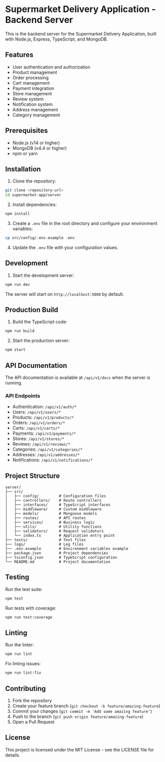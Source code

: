 # Supermarket Delivery Application - Backend Server

This is the backend server for the Supermarket Delivery Application, built with Node.js, Express, TypeScript, and MongoDB.

## Features

- User authentication and authorization
- Product management
- Order processing
- Cart management
- Payment integration
- Store management
- Review system
- Notification system
- Address management
- Category management

## Prerequisites

- Node.js (v14 or higher)
- MongoDB (v4.4 or higher)
- npm or yarn

## Installation

1. Clone the repository:
```bash
git clone <repository-url>
cd supermarket-app/server
```

2. Install dependencies:
```bash
npm install
```

3. Create a `.env` file in the root directory and configure your environment variables:
```bash
cp src/config/.env.example .env
```

4. Update the `.env` file with your configuration values.

## Development

1. Start the development server:
```bash
npm run dev
```

The server will start on `http://localhost:5000` by default.

## Production Build

1. Build the TypeScript code:
```bash
npm run build
```

2. Start the production server:
```bash
npm start
```

## API Documentation

The API documentation is available at `/api/v1/docs` when the server is running.

### API Endpoints

- Authentication: `/api/v1/auth/*`
- Users: `/api/v1/users/*`
- Products: `/api/v1/products/*`
- Orders: `/api/v1/orders/*`
- Carts: `/api/v1/carts/*`
- Payments: `/api/v1/payments/*`
- Stores: `/api/v1/stores/*`
- Reviews: `/api/v1/reviews/*`
- Categories: `/api/v1/categories/*`
- Addresses: `/api/v1/addresses/*`
- Notifications: `/api/v1/notifications/*`

## Project Structure

```
server/
├── src/
│   ├── config/         # Configuration files
│   ├── controllers/    # Route controllers
│   ├── interfaces/     # TypeScript interfaces
│   ├── middleware/     # Custom middleware
│   ├── models/         # Mongoose models
│   ├── routes/         # API routes
│   ├── services/       # Business logic
│   ├── utils/          # Utility functions
│   ├── validators/     # Request validators
│   └── index.ts        # Application entry point
├── tests/              # Test files
├── logs/               # Log files
├── .env.example        # Environment variables example
├── package.json        # Project dependencies
├── tsconfig.json       # TypeScript configuration
└── README.md           # Project documentation
```

## Testing

Run the test suite:
```bash
npm test
```

Run tests with coverage:
```bash
npm run test:coverage
```

## Linting

Run the linter:
```bash
npm run lint
```

Fix linting issues:
```bash
npm run lint:fix
```

## Contributing

1. Fork the repository
2. Create your feature branch (`git checkout -b feature/amazing-feature`)
3. Commit your changes (`git commit -m 'Add some amazing feature'`)
4. Push to the branch (`git push origin feature/amazing-feature`)
5. Open a Pull Request

## License

This project is licensed under the MIT License - see the LICENSE file for details. 